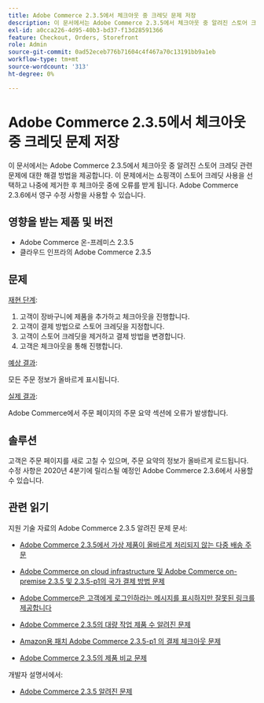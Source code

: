 ```yaml
---
title: Adobe Commerce 2.3.5에서 체크아웃 중 크레딧 문제 저장
description: 이 문서에서는 Adobe Commerce 2.3.5에서 체크아웃 중 알려진 스토어 크레딧 관련 문제에 대한 해결 방법을 제공합니다. 이 문제에서는 쇼핑객이 스토어 크레딧 사용을 선택하고 나중에 제거한 후 체크아웃 중에 오류를 받게 됩니다. Adobe Commerce 2.3.6에서 영구 수정 사항을 사용할 수 있습니다.
exl-id: a0cca226-4d95-40b3-bd37-f13d28591366
feature: Checkout, Orders, Storefront
role: Admin
source-git-commit: 0ad52eceb776b71604c4f467a70c13191bb9a1eb
workflow-type: tm+mt
source-wordcount: '313'
ht-degree: 0%

---
```


# Adobe Commerce 2.3.5에서 체크아웃 중 크레딧 문제 저장

이 문서에서는 Adobe Commerce 2.3.5에서 체크아웃 중 알려진 스토어 크레딧 관련 문제에 대한 해결 방법을 제공합니다. 이 문제에서는 쇼핑객이 스토어 크레딧 사용을 선택하고 나중에 제거한 후 체크아웃 중에 오류를 받게 됩니다. Adobe Commerce 2.3.6에서 영구 수정 사항을 사용할 수 있습니다.

## 영향을 받는 제품 및 버전

* Adobe Commerce 온-프레미스 2.3.5
* 클라우드 인프라의 Adobe Commerce 2.3.5

## 문제

<u>재현 단계</u>:

1. 고객이 장바구니에 제품을 추가하고 체크아웃을 진행합니다.
1. 고객이 결제 방법으로 스토어 크레딧을 지정합니다.
1. 고객이 스토어 크레딧을 제거하고 결제 방법을 변경합니다.
1. 고객은 체크아웃을 통해 진행합니다.

<u>예상 결과</u>:

모든 주문 정보가 올바르게 표시됩니다.

<u>실제 결과</u>:

Adobe Commerce에서 주문 페이지의 주문 요약 섹션에 오류가 발생합니다.

## 솔루션

고객은 주문 페이지를 새로 고칠 수 있으며, 주문 요약의 정보가 올바르게 로드됩니다. 수정 사항은 2020년 4분기에 릴리스될 예정인 Adobe Commerce 2.3.6에서 사용할 수 있습니다.

## 관련 읽기

지원 기술 자료의 Adobe Commerce 2.3.5 알려진 문제 문서:

* [Adobe Commerce 2.3.5에서 가상 제품이 올바르게 처리되지 않는 다중 배송 주문](/help/troubleshooting/miscellaneous/magento-2-3-5-known-issue-virtual-product-multi-ship-orders.md)

* [Adobe Commerce on cloud infrastructure 및 Adobe Commerce on-premise 2.3.5 및 2.3.5-p1의 국가 결제 방법 문제](/help/troubleshooting/known-issues-patches-attached/magento-2-3-5-2-3-5-p1-patch-country-payment-issue.md)

* [Adobe Commerce은 고객에게 로그인하라는 메시지를 표시하지만 잘못된 링크를 제공합니다](/help/troubleshooting/known-issues-patches-attached/magento-prompts-customers-log-in-invalid-link.md)

* [Adobe Commerce 2.3.5의 대량 작업 제품 수 알려진 문제](/help/troubleshooting/miscellaneous/bulk-action-product-count-known-issue-in-magento-2-3-5.md)

* [Amazon용 패치 Adobe Commerce 2.3.5-p1 의 결제 체크아웃 문제](/help/troubleshooting/payments/patch-for-amazon-pay-checkout-issue-in-magento-2-3-5-p1.md)

* [Adobe Commerce 2.3.5의 제품 비교 문제](/help/troubleshooting/storefront/product-comparison-known-issue-in-magento-2-3-5.md)

개발자 설명서에서:

* [Adobe Commerce 2.3.5 알려진 문제](https://devdocs.magento.com/guides/v2.3/release-notes/release-notes-2-3-5-commerce.html#known-issues)
